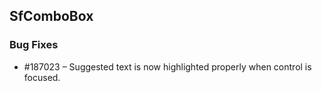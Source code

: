 ## SfComboBox

### Bug Fixes

* \#187023 – Suggested text is now highlighted properly when control is focused.